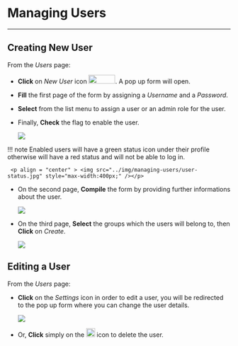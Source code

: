 # Managing Users
****************

Creating New User
--------------
From the *Users* page:

* **Click** on *New User* icon <img src="../img/managing-users/new-user.jpg" style="width:60px;height:20px" />. A pop up form will open.
* **Fill** the first page of the form by assigning a *Username* and a *Password*.
* **Select** from the list menu to assign a user or an admin role for the user.
* Finally, **Check** the flag to enable the user.

    <img src="../img/managing-users/popup-user.jpg" style="max-width:200px;" />


!!! note
    Enabled users will have a green status icon under their profile otherwise will have a red status and will not be able to log in.

     <p align = "center" > <img src="../img/managing-users/user-status.jpg" style="max-width:400px;" /></p>



* On the second page, **Compile** the form by providing further informations about the user.

    <img src="../img/managing-users/info-user.jpg" style="max-width:200px;" />

* On the third page, **Select** the groups which the users will belong to, then **Click** on *Create*.

    <img src="../img/managing-users/user-group.jpg" style="max-width:200px;" />


Editing a User
--------------
From the *Users* page:

* **Click** on the *Settings* icon in order to edit a user, you will be redirected to the pop up form where you can change the user details.

     <img src="../img/managing-users/edit-user.jpg" style="max-width:500px;" />

* Or, **Click** simply on the <img src="../img/button/delete-icon.jpg" style="width:20px;height:20px" /> icon to delete the user.
